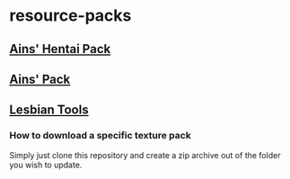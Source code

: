 # resource-packs
## [Ains' Hentai Pack](https://github.com/AI-nsley69/resource-packs/tree/master/Ains-Hentai-Pack)
## [Ains' Pack](https://github.com/AI-nsley69/resource-packs/tree/master/Ains-Pack)
## [Lesbian Tools](https://github.com/AI-nsley69/resource-packs/tree/master/Lesbian-Tools)

### How to download a specific texture pack
Simply just clone this repository and create a zip archive out of the folder you wish to update.
